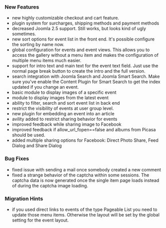 ### New Features
- new highly customizable checkout and cart feature. 
- plugin system for surcharges, shipping methods and payment methods
- decreased Joomla 2.5 support. Still works, but looks kind of ugly sometimes.	
- new sort options for event list in the front end. It's possible configure the sorting by name now.
- global configuration for events and event views. This allows you to access the gallery without a menu item and makes the configuration of multiple menu items much easier.
- support for intro text and main text for the event text field. Just use the normal page break button to create the intro and the full version.	
- search integration with Joomla Search and Joomla Smart Search. Make sure you've enable the Content Plugin for Smart Search to get the index updated if you change an event.
- basic module to display images of a specific event
- module to display images from the latest event
- ability to filter, search and sort event list in back end
- restrict the visibility of events at user group level.
- new plugin for embedding an event into an article
- avility added to restrict sharing behavior for events
- improved feedback while sharing image to Facebook
- improved feedback if allow_url_fopen==false and albums from Picasa should be used.
- added multiple sharing options for Facebook: Direct Photo Share, Feed Dialog and Share Dialog


### Bug Fixes
- fixed issue with sending a mail once somebody created a new comment
- fixed a strange behavior of the captcha within some sessions. The captcha data is now generated once the single item page loads instead of during the captcha image loading.


### Migration Hints
- if you used direct links to events of the type Pageable List you need to update those menu items. Otherwise the layout will be set by the global setting for the event layout.